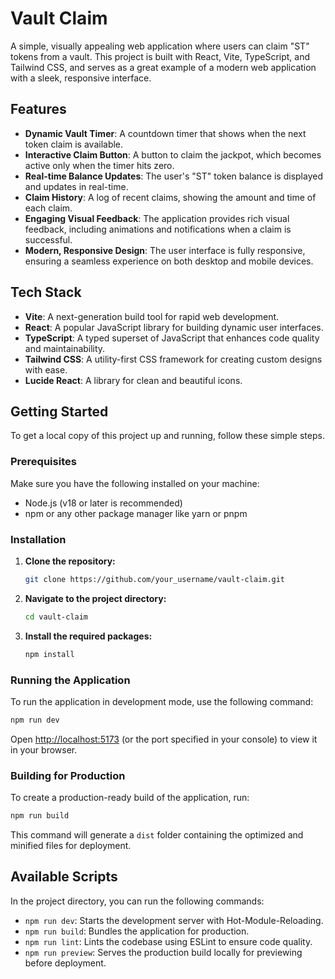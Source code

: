 # Vault Claim

A simple, visually appealing web application where users can claim "ST" tokens from a vault. This project is built with React, Vite, TypeScript, and Tailwind CSS, and serves as a great example of a modern web application with a sleek, responsive interface.

## Features

  * **Dynamic Vault Timer**: A countdown timer that shows when the next token claim is available.
  * **Interactive Claim Button**: A button to claim the jackpot, which becomes active only when the timer hits zero.
  * **Real-time Balance Updates**: The user's "ST" token balance is displayed and updates in real-time.
  * **Claim History**: A log of recent claims, showing the amount and time of each claim.
  * **Engaging Visual Feedback**: The application provides rich visual feedback, including animations and notifications when a claim is successful.
  * **Modern, Responsive Design**: The user interface is fully responsive, ensuring a seamless experience on both desktop and mobile devices.

## Tech Stack

  * **Vite**: A next-generation build tool for rapid web development.
  * **React**: A popular JavaScript library for building dynamic user interfaces.
  * **TypeScript**: A typed superset of JavaScript that enhances code quality and maintainability.
  * **Tailwind CSS**: A utility-first CSS framework for creating custom designs with ease.
  * **Lucide React**: A library for clean and beautiful icons.

## Getting Started

To get a local copy of this project up and running, follow these simple steps.

### Prerequisites

Make sure you have the following installed on your machine:

  * Node.js (v18 or later is recommended)
  * npm or any other package manager like yarn or pnpm

### Installation

1.  **Clone the repository:**
    ```sh
    git clone https://github.com/your_username/vault-claim.git
    ```
2.  **Navigate to the project directory:**
    ```sh
    cd vault-claim
    ```
3.  **Install the required packages:**
    ```sh
    npm install
    ```

### Running the Application

To run the application in development mode, use the following command:

```sh
npm run dev
```

Open [http://localhost:5173](https://www.google.com/search?q=http://localhost:5173) (or the port specified in your console) to view it in your browser.

### Building for Production

To create a production-ready build of the application, run:

```sh
npm run build
```

This command will generate a `dist` folder containing the optimized and minified files for deployment.

## Available Scripts

In the project directory, you can run the following commands:

  * `npm run dev`: Starts the development server with Hot-Module-Reloading.
  * `npm run build`: Bundles the application for production.
  * `npm run lint`: Lints the codebase using ESLint to ensure code quality.
  * `npm run preview`: Serves the production build locally for previewing before deployment.
